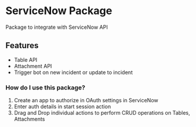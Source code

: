 # ServiceNow Package
Package to integrate with ServiceNow API

## Features
 * Table API
 * Attachment API
 * Trigger bot on new incident or update to incident
    
### How do I use this package?
1. Create an app to authorize in OAuth settings in ServiceNow
2. Enter auth details in start session action
3. Drag and Drop individual actions to perform CRUD operations on Tables, Attachments

